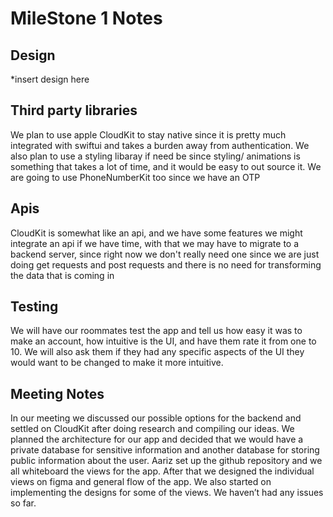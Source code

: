 # MileStone 1 Notes

## Design
*insert design here

## Third party libraries
We plan to use apple CloudKit to stay native since it is pretty much integrated with swiftui and takes a burden away from authentication.
We also plan to use a styling libaray if need be since styling/ animations is something that takes a lot of time, and it would be easy to out source it.
We are going to use PhoneNumberKit too since we have an OTP

## Apis
CloudKit is somewhat like an api, and we have some features we might integrate an api if we have time, with that we may have to migrate to a backend server, since right now we don't really need one since we are just doing get requests and post requests and there is no need for transforming the data that is coming in

## Testing

We will have our roommates test the app and tell us how easy it was to make an account, how intuitive is the UI, and have them rate it from one to 10. We will also ask them if they had any specific aspects of the UI they would want to be changed to make it more intuitive.

## Meeting Notes

In our meeting we discussed our possible options for the backend and settled on CloudKit after doing research and compiling our ideas. We planned the architecture for our app and decided that we would have a private database for sensitive information and another database for storing public information about the user. Aariz set up the github repository and we all whiteboard the views for the app. After that we designed the individual views on figma and general flow of the app. We also started on implementing the designs for some of the views. We haven’t had any issues so far. 

